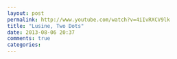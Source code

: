 ```yaml
---
layout: post
permalink: http://www.youtube.com/watch?v=4iIvRXCV9lk
title: "Lusine, Two Dots"
date: 2013-08-06 20:37
comments: true
categories: 
---
```

